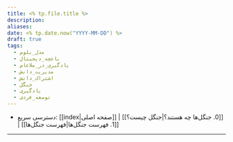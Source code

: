 ```yaml
---
title: <% tp.file.title %>
description: 
aliases: 
date: <% tp.date.now("YYYY-MM-DD") %>
draft: true
tags:
  - مدل_بلوم
  - باغچه_دیجیتال
  - یادگیری_در_ملاعام
  - مدیریت_دانش
  - اشتراک_دانش
  - جنگل
  - یادگیری
  - توسعه_فردی
---
```

- دسترسی سریع: [[index|صفحه اصلی]] | [[0. جنگل‌ها چه هستند؟|جنگل چیست؟]] | [[1. فهرست جنگل‌ها|فهرست جنگل‌ها]]
---
